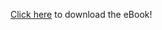 
[Click here](https://github.com/Celia-Monroe/celia-monroe.github.io/releases/download/v6.2/invincibility-v62.epub) to download the eBook!
